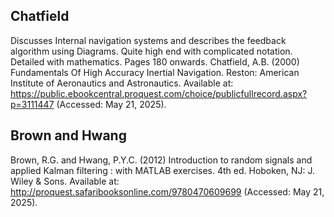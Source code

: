 ## Chatfield
Discusses Internal navigation systems and describes the feedback algorithm using Diagrams. Quite high end with complicated notation. Detailed with mathematics. Pages 180 onwards.
Chatfield, A.B. (2000) Fundamentals Of High Accuracy Inertial Navigation. Reston: American Institute of Aeronautics and Astronautics. Available at: https://public.ebookcentral.proquest.com/choice/publicfullrecord.aspx?p=3111447 (Accessed: May 21, 2025).

## Brown and Hwang
Brown, R.G. and Hwang, P.Y.C. (2012) Introduction to random signals and applied Kalman filtering : with MATLAB exercises. 4th ed. Hoboken, NJ: J. Wiley & Sons. Available at: http://proquest.safaribooksonline.com/9780470609699 (Accessed: May 21, 2025).